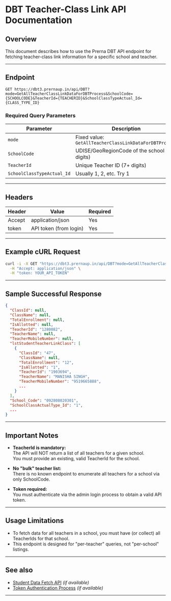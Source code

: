 # DBT Teacher-Class Link API Documentation

## Overview

This document describes how to use the Prerna DBT API endpoint for fetching teacher-class link information for a specific school and teacher.

---

## Endpoint

```
GET https://dbt3.prernaup.in/api/DBT?mode=GetAllTeacherClassLinkDataForDBTProcess&SchoolCode={SCHOOLCODE}&TeacherId={TEACHERID}&SchoolClassTypeActual_Id={CLASS_TYPE_ID}
```

### **Required Query Parameters**

| Parameter                 | Description                                 | Example Value      | Required |
|---------------------------|---------------------------------------------|--------------------|----------|
| `mode`                    | Fixed value: `GetAllTeacherClassLinkDataForDBTProcess` | GetAllTeacherClassLinkDataForDBTProcess | Yes      |
| `SchoolCode`              | UDISE/GeoRegionCode of the school (11 digits) | 092808020301       | Yes      |
| `TeacherId`               | Unique Teacher ID (7+ digits)                | 1280082            | Yes      |
| `SchoolClassTypeActual_Id`| Usually 1, 2, etc. Try 1                     | 1                  | Yes      |

---

## **Headers**

| Header    | Value                   | Required |
|-----------|-------------------------|----------|
| Accept    | application/json        | Yes      |
| token     | API token (from login)  | Yes      |

---

## **Example cURL Request**

```sh
curl -i -X GET "https://dbt3.prernaup.in/api/DBT?mode=GetAllTeacherClassLinkDataForDBTProcess&SchoolCode=092808020301&TeacherId=1280082&SchoolClassTypeActual_Id=1" \
  -H "Accept: application/json" \
  -H "token: YOUR_API_TOKEN"
```

---

## **Sample Successful Response**

```json
{
  "ClassId": null,
  "ClassName": null,
  "TotalEnrollment": null,
  "IsAllotted": null,
  "TeacherId": "1280082",
  "TeacherName": null,
  "TeacherMobileNumber": null,
  "lstStudentTeacherLinkClass": [
    {
      "ClassId": "47",
      "ClassName": null,
      "TotalEnrollment": "12",
      "IsAllotted": "1",
      "TeacherId": "1903694",
      "TeacherName": "MANISHA SINGH",
      "TeacherMobileNumber": "9519665888",
      ...
    }
  ],
  "School_Code": "092808020301",
  "SchoolClassActualType_Id": "1",
  ...
}
```

---

## **Important Notes**

- **TeacherId is mandatory:**  
  The API will NOT return a list of all teachers for a given school.  
  You must provide an existing, valid TeacherId for the school.

- **No "bulk" teacher list:**  
  There is no known endpoint to enumerate all teachers for a school via only SchoolCode.

- **Token required:**  
  You must authenticate via the admin login process to obtain a valid API token.

---

## **Usage Limitations**

- To fetch data for all teachers in a school, you must have (or collect) all TeacherIds for that school.
- This endpoint is designed for "per-teacher" queries, not "per-school" listings.

---

## **See also**

- [Student Data Fetch API](./DBT-Student-Fetch-API.md) *(if available)*
- [Token Authentication Process](./DBT-Token-Auth.md) *(if available)*

---
